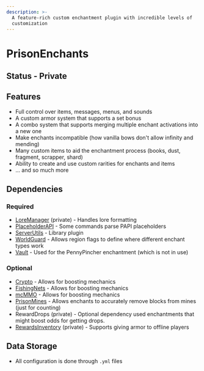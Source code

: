 ```yaml
---
description: >-
  A feature-rich custom enchantment plugin with incredible levels of
  customization
---
```


# PrisonEnchants

## Status - Private

## Features

* Full control over items, messages, menus, and sounds
* A custom armor system that supports a set bonus
* A combo system that supports merging multiple enchant activations into a new one
* Make enchants incompatible (how vanilla bows don't allow infinity and mending)
* Many custom items to aid the enchantment process (books, dust, fragment, scrapper, shard)
* Ability to create and use custom rarities for enchants and items
* ... and so much more

## Dependencies

### Required

* [LoreManager](../loremanager.md) (private) - Handles lore formatting
* [PlaceholderAPI](https://www.spigotmc.org/resources/placeholderapi.6245/) - Some commands parse PAPI placeholders
* [ServerUtils](../serverutils.md) - Library plugin
* [WorldGuard](https://dev.bukkit.org/projects/worldguard) - Allows region flags to define where different enchant types work
* [Vault](https://www.spigotmc.org/resources/vault.34315/) - Used for the PennyPincher enchantment (which is not in use)

### Optional

* [Crypto](../crypto/) - Allows for boosting mechanics
* [FishingNets](../fishingnets.md) - Allows for boosting mechanics
* [mcMMO](https://www.spigotmc.org/resources/official-mcmmo-original-author-returns.64348/) - Allows for boosting mechanics
* [PrisonMines](../prisonmines.md) - Allows enchants to accurately remove blocks from mines (just for counting)
* RewardDrops (private) - Optional dependency used enchantments that might boost odds for getting drops.
* [RewardsInventory](../rewardsinventory.md) (private) - Supports giving armor to offline players

## Data Storage

* All configuration is done through `.yml` files
